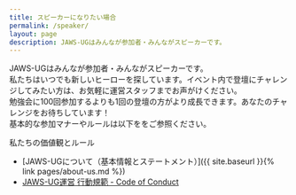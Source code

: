 ```yaml
---
title: スピーカーになりたい場合
permalink: /speaker/
layout: page
description: JAWS-UGはみんなが参加者・みんながスピーカーです。
---
```


JAWS-UGはみんなが参加者・みんながスピーカーです。  
私たちはいつでも新しいヒーローを探しています。イベント内で登壇にチャレンジしてみたい方は、お気軽に運営スタッフまでお声がけください。  
勉強会に100回参加するよりも1回の登壇の方がより成長できます。あなたのチャレンジをお待ちしています！  
基本的な参加マナーやルールは以下ををご参照ください。

私たちの価値観とルール
- [JAWS-UGについて（基本情報とステートメント）]({{ site.baseurl }}{% link pages/about-us.md %})
- [JAWS-UG運営 行動規範 - Code of Conduct](https://github.com/jaws-ug/manifesto/blob/master/for-contributors.md)